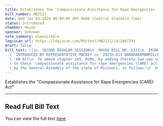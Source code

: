 ```yaml
---
title: Establishes the 'Compassionate Assistance for Rape Emergencies (CARE) Act'
bill_number: HB2121
date: Wed Jan 03 2024 00:00:00 GMT-0600 (Central Standard Time)
status: Introduced
chamber: House
sponsor: Unknown
vote_summary: Unavailable
legiscan_url: https://legiscan.com/MO/text/HB2121/id/2867291
draft: false
bill_text: "|\n  SECOND REGULAR SESSION\n  HOUSE BILL NO. 2121\n  102ND GENERAL ASSEMBLY\n\
  \  INTRODUCED BY REPRESENTATIVE MACKEY.\n  2925H.01I DANARADEMANMILLER,ChiefClerk\n\
  \  AN ACT\n  To amend chapter 191, RSMo, by adding thereto two new sections relating\
  \ to the\n  compassionate assistance for rape emergencies (CARE) act.\n  Be it enacted\
  \ by the General Assembly of the state of Missouri, as follows:\n  SectionA. Chapter191,RSMo,isamendedbyaddingtheretotwonewsections,tobe"
---
```

Establishes the "Compassionate Assistance for Rape Emergencies (CARE) Act"

---

## Read Full Bill Text

You can view the full text [here](https://legiscan.com/MO/text/HB2121/id/2867291).
